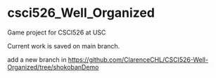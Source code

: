 # csci526_Well_Organized
Game project for CSCI526 at USC

Current work is saved on main branch.

add a new branch in https://github.com/ClarenceCHL/CSCI526-Well-Organized/tree/shokobanDemo
